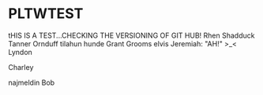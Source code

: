 # PLTWTEST
tHIS IS A TEST...CHECKING THE VERSIONING OF GIT HUB!
Rhen Shadduck
Tanner Ornduff
tilahun hunde
Grant Grooms
elvis
Jeremiah: "AH!" >_<
Lyndon

Charley


najmeldin
Bob

